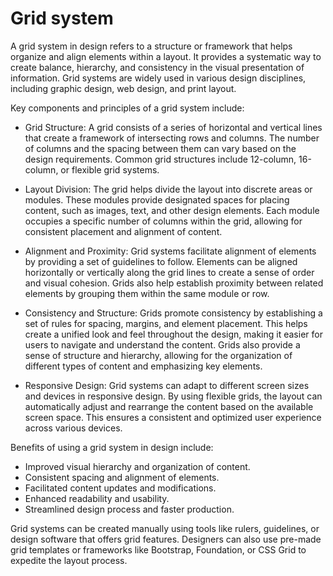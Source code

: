 # Grid system

A grid system in design refers to a structure or framework that helps organize and align elements within a layout. It provides a systematic way to create balance, hierarchy, and consistency in the visual presentation of information. Grid systems are widely used in various design disciplines, including graphic design, web design, and print layout.

Key components and principles of a grid system include:

* Grid Structure: A grid consists of a series of horizontal and vertical lines that create a framework of intersecting rows and columns. The number of columns and the spacing between them can vary based on the design requirements. Common grid structures include 12-column, 16-column, or flexible grid systems.

* Layout Division: The grid helps divide the layout into discrete areas or modules. These modules provide designated spaces for placing content, such as images, text, and other design elements. Each module occupies a specific number of columns within the grid, allowing for consistent placement and alignment of content.

* Alignment and Proximity: Grid systems facilitate alignment of elements by providing a set of guidelines to follow. Elements can be aligned horizontally or vertically along the grid lines to create a sense of order and visual cohesion. Grids also help establish proximity between related elements by grouping them within the same module or row.

* Consistency and Structure: Grids promote consistency by establishing a set of rules for spacing, margins, and element placement. This helps create a unified look and feel throughout the design, making it easier for users to navigate and understand the content. Grids also provide a sense of structure and hierarchy, allowing for the organization of different types of content and emphasizing key elements.

* Responsive Design: Grid systems can adapt to different screen sizes and devices in responsive design. By using flexible grids, the layout can automatically adjust and rearrange the content based on the available screen space. This ensures a consistent and optimized user experience across various devices.

Benefits of using a grid system in design include:

* Improved visual hierarchy and organization of content.
* Consistent spacing and alignment of elements.
* Facilitated content updates and modifications.
* Enhanced readability and usability.
* Streamlined design process and faster production.

Grid systems can be created manually using tools like rulers, guidelines, or design software that offers grid features. Designers can also use pre-made grid templates or frameworks like Bootstrap, Foundation, or CSS Grid to expedite the layout process.